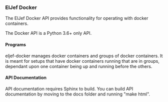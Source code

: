 ### ElJef Docker

The ElJef Docker API provides functionality for operating with docker
containers.

The Docker API is a Python 3.6+ only API.

#### Programs

eljef-docker manages docker containers and groups of docker containers.
It is meant for setups that have docker containers running that are in
groups, dependant upon one container being up and running before the
others.

#### API Documentation

API documentation requires Sphinx to build.
You can build API documentation by moving to the docs folder and running
"make html".
